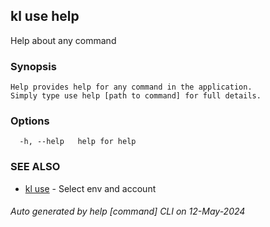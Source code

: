 ## kl use help

Help about any command

### Synopsis

```
Help provides help for any command in the application.
Simply type use help [path to command] for full details.
```

### Options

```
  -h, --help   help for help
```

### SEE ALSO

* [kl use](kl_use.md)  - Select env and account

###### Auto generated by help [command] CLI on 12-May-2024
